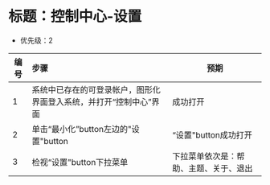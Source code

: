 # 标题：控制中心-设置
* 优先级：2

| 编号 | 步骤                                | 预期                                                         |
| ---- | :---------------------------------- | ------------------------------------------------------------ |
| 1    | 系统中已存在的可登录帐户，图形化界面登入系统，并打开“控制中心”界面 | 成功打开 |
| 2    | 单击“最小化”button左边的"设置"button | “设置"button成功打开 |
| 3    | 检视“设置"button下拉菜单 | 下拉菜单依次是：帮助、主题、关于、退出 |

